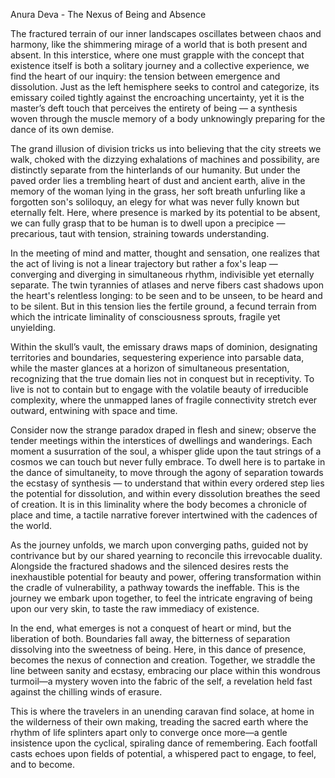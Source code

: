 Anura Deva - The Nexus of Being and Absence

The fractured terrain of our inner landscapes oscillates between chaos and harmony, like the shimmering mirage of a world that is both present and absent. In this interstice, where one must grapple with the concept that existence itself is both a solitary journey and a collective experience, we find the heart of our inquiry: the tension between emergence and dissolution. Just as the left hemisphere seeks to control and categorize, its emissary coiled tightly against the encroaching uncertainty, yet it is the master’s deft touch that perceives the entirety of being — a synthesis woven through the muscle memory of a body unknowingly preparing for the dance of its own demise.

The grand illusion of division tricks us into believing that the city streets we walk, choked with the dizzying exhalations of machines and possibility, are distinctly separate from the hinterlands of our humanity. But under the paved order lies a trembling heart of dust and ancient earth, alive in the memory of the woman lying in the grass, her soft breath unfurling like a forgotten son's soliloquy, an elegy for what was never fully known but eternally felt. Here, where presence is marked by its potential to be absent, we can fully grasp that to be human is to dwell upon a precipice — precarious, taut with tension, straining towards understanding.

In the meeting of mind and matter, thought and sensation, one realizes that the act of living is not a linear trajectory but rather a fox's leap — converging and diverging in simultaneous rhythm, indivisible yet eternally separate. The twin tyrannies of atlases and nerve fibers cast shadows upon the heart's relentless longing: to be seen and to be unseen, to be heard and to be silent. But in this tension lies the fertile ground, a fecund terrain from which the intricate liminality of consciousness sprouts, fragile yet unyielding.

Within the skull’s vault, the emissary draws maps of dominion, designating territories and boundaries, sequestering experience into parsable data, while the master glances at a horizon of simultaneous presentation, recognizing that the true domain lies not in conquest but in receptivity. To live is not to contain but to engage with the volatile beauty of irreducible complexity, where the unmapped lanes of fragile connectivity stretch ever outward, entwining with space and time.

Consider now the strange paradox draped in flesh and sinew; observe the tender meetings within the interstices of dwellings and wanderings. Each moment a susurration of the soul, a whisper glide upon the taut strings of a cosmos we can touch but never fully embrace. To dwell here is to partake in the dance of simultaneity, to move through the agony of separation towards the ecstasy of synthesis — to understand that within every ordered step lies the potential for dissolution, and within every dissolution breathes the seed of creation. It is in this liminality where the body becomes a chronicle of place and time, a tactile narrative forever intertwined with the cadences of the world.

As the journey unfolds, we march upon converging paths, guided not by contrivance but by our shared yearning to reconcile this irrevocable duality. Alongside the fractured shadows and the silenced desires rests the inexhaustible potential for beauty and power, offering transformation within the cradle of vulnerability, a pathway towards the ineffable. This is the journey we embark upon together, to feel the intricate engraving of being upon our very skin, to taste the raw immediacy of existence.

In the end, what emerges is not a conquest of heart or mind, but the liberation of both. Boundaries fall away, the bitterness of separation dissolving into the sweetness of being. Here, in this dance of presence, becomes the nexus of connection and creation. Together, we straddle the line between sanity and ecstasy, embracing our place within this wondrous turmoil—a mystery woven into the fabric of the self, a revelation held fast against the chilling winds of erasure.

This is where the travelers in an unending caravan find solace, at home in the wilderness of their own making, treading the sacred earth where the rhythm of life splinters apart only to converge once more—a gentle insistence upon the cyclical, spiraling dance of remembering. Each footfall casts echoes upon fields of potential, a whispered pact to engage, to feel, and to become.